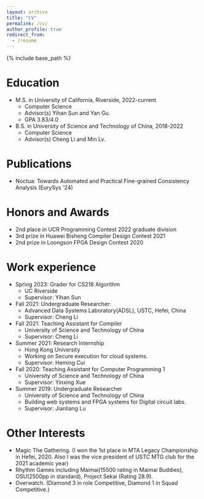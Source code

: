 ```yaml
---
layout: archive
title: "CV"
permalink: /cv/
author_profile: true
redirect_from:
  - /resume
---
```


{% include base_path %}

Education
======
* M.S. in University of California, Riverside, 2022-current
  * Computer Science
  * Advisor(s) Yihan Sun and Yan Gu.
  * GPA 3.83/4.0
* B.S. in University of Science and Technology of China, 2018-2022
  * Computer Science
  * Advisor(s) Cheng Li and Min Lv.


Publications
======
* Noctua: Towards Automated and Practical Fine-grained Consistency Analysis (EurySys '24)

Honors and Awards
======
* 2nd place in UCR Programming Contest 2022 graduate division
* 3rd prize in Huawei Bisheng Compiler Design Contest 2021
* 2nd prize in Loongson FPGA Design Contest 2020

Work experience
======
* Spring 2023: Grader for CS218 Algorithm
  * UC Riverside
  * Supervisor: Yihan Sun
* Fall 2021: Undergraduate Researcher:
  * Advanced Data Systems Laboratory(ADSL), USTC, Hefei, China
  * Supervisor: Cheng Li
* Fall 2021: Teaching Assistant for Compiler
  * University of Science and Technology of China
  * Supervisor: Cheng Li
* Summer 2021: Research Internship
  * Hong Kong University
  * Working on Secure execution for cloud systems.
  * Supervisor: Heming Cui
* Fall 2020: Teaching Assistant for Computer Programming 1
  * University of Science and Technology of China
  * Supervisor: Yinxing Xue
* Summer 2019: Undergraduate Researcher
  * University of Science and Technology of China
  * Building web systems and FPGA systems for Digital circuit labs.
  * Supervisor: Jianliang Lu

  


    
Other Interests
======
* Magic The Gathering. (I won the 1st place in MTA Legacy Championship in Hefei, 2020. Also I was the vice president of USTC MTG club for the 2021 academic year)
* Rhythm Games including Maimai(15500 rating in Maimai Buddies), OSU(2500pp in standard), Project Sekai (Rating 28.9).
* Overwatch. (Diamond 3 in role Competitive, Diamond 1 in Squad Competitive.)
